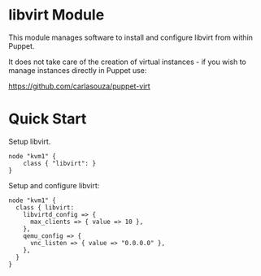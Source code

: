 # libvirt Module

This module manages software to install and configure libvirt from within 
Puppet. 

It does not take care of the creation of virtual instances - if you wish to
manage instances directly in Puppet use:

https://github.com/carlasouza/puppet-virt

# Quick Start

Setup libvirt.

    node "kvm1" {
        class { "libvirt": }
    }

Setup and configure libvirt:

    node "kvm1" {
      class { libvirt:
        libvirtd_config => {
          max_clients => { value => 10 },
        },
        qemu_config => {
          vnc_listen => { value => "0.0.0.0" },
        },
      }
    }
